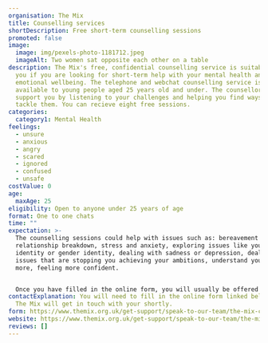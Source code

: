 ```yaml
---
organisation: The Mix
title: Counselling services
shortDescription: Free short-term counselling sessions
promoted: false
image:
  image: img/pexels-photo-1181712.jpeg
  imageAlt: Two women sat opposite each other on a table
description: The Mix's free, confidential counselling service is suitable for
  you if you are looking for short-term help with your mental health and
  emotional wellbeing. The telephone and webchat counselling service is
  available to young people aged 25 years old and under. The counsellors aim to
  support you by listening to your challenges and helping you find ways to
  tackle them. You can recieve eight free sessions.
categories:
  category1: Mental Health
feelings:
  - unsure
  - anxious
  - angry
  - scared
  - ignored
  - confused
  - unsafe
costValue: 0
age:
  maxAge: 25
eligibility: Open to anyone under 25 years of age
format: One to one chats
time: ""
expectation: >-
  The counselling sessions could help with issues such as: bereavement (death),
  relationship breakdown, stress and anxiety, exploring issues like your sexual
  identity or gender identity, dealing with sadness or depression, dealing with
  issues that are stopping you achieving your ambitions, understand yourself
  more, feeling more confident. 


  Once you have filled in the online form, you will usually be offered up to eight counselling sessions that last around 50 minutes each.
contactExplanation: You will need to fill in the online form linked below and
  The Mix will get in touch with your shortly.
form: https://www.themix.org.uk/get-support/speak-to-our-team/the-mix-counselling-service
website: https://www.themix.org.uk/get-support/speak-to-our-team/the-mix-counselling-service
reviews: []
---
```

